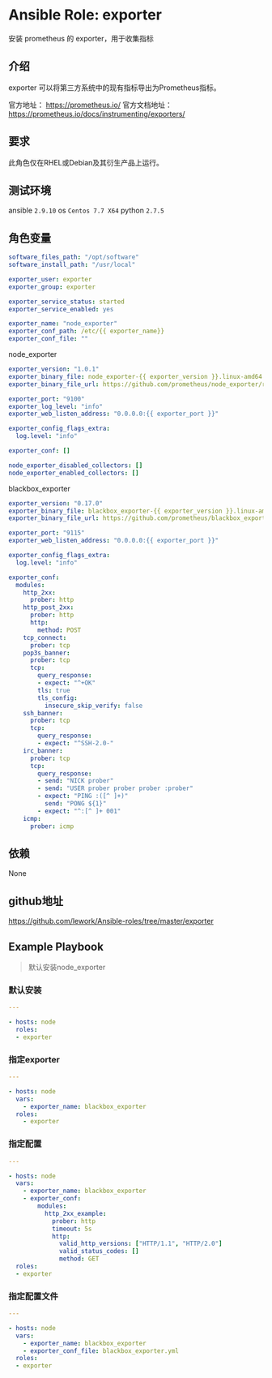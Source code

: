 # Ansible Role: exporter

安装 prometheus 的 exporter，用于收集指标

## 介绍
exporter 可以将第三方系统中的现有指标导出为Prometheus指标。

官方地址： https://prometheus.io/
官方文档地址：https://prometheus.io/docs/instrumenting/exporters/

## 要求

此角色仅在RHEL或Debian及其衍生产品上运行。

## 测试环境

ansible `2.9.10`
os `Centos 7.7 X64`
python `2.7.5`

## 角色变量

```yaml
software_files_path: "/opt/software"
software_install_path: "/usr/local"

exporter_user: exporter
exporter_group: exporter

exporter_service_status: started
exporter_service_enabled: yes

exporter_name: "node_exporter"
exporter_conf_path: /etc/{{ exporter_name}}
exporter_conf_file: ""
```

node_exporter

```yaml
exporter_version: "1.0.1"
exporter_binary_file: node_exporter-{{ exporter_version }}.linux-amd64.tar.gz
exporter_binary_file_url: https://github.com/prometheus/node_exporter/releases/download/v{{ exporter_version }}/{{ exporter_binary_file }}

exporter_port: "9100"
exporter_log_level: "info"
exporter_web_listen_address: "0.0.0.0:{{ exporter_port }}"

exporter_config_flags_extra:
  log.level: "info"

exporter_conf: []

node_exporter_disabled_collectors: []
node_exporter_enabled_collectors: []
```

blackbox_exporter

```yaml
exporter_version: "0.17.0"
exporter_binary_file: blackbox_exporter-{{ exporter_version }}.linux-amd64.tar.gz
exporter_binary_file_url: https://github.com/prometheus/blackbox_exporter/releases/download/v{{ exporter_version }}/{{ exporter_binary_file }}

exporter_port: "9115"
exporter_web_listen_address: "0.0.0.0:{{ exporter_port }}"

exporter_config_flags_extra:
  log.level: "info"

exporter_conf:
  modules:
    http_2xx:
      prober: http
    http_post_2xx:
      prober: http
      http:
        method: POST
    tcp_connect:
      prober: tcp
    pop3s_banner:
      prober: tcp
      tcp:
        query_response:
        - expect: "^+OK"
        tls: true
        tls_config:
          insecure_skip_verify: false
    ssh_banner:
      prober: tcp
      tcp:
        query_response:
        - expect: "^SSH-2.0-"
    irc_banner:
      prober: tcp
      tcp:
        query_response:
        - send: "NICK prober"
        - send: "USER prober prober prober :prober"
        - expect: "PING :([^ ]+)"
          send: "PONG ${1}"
        - expect: "^:[^ ]+ 001"
    icmp:
      prober: icmp

```


## 依赖

None

## github地址
https://github.com/lework/Ansible-roles/tree/master/exporter

## Example Playbook

> 默认安装node_exporter

### 默认安装

```yaml
---

- hosts: node
  roles:
  - exporter
```

### 指定exporter


```yaml
---

- hosts: node
  vars:
    - exporter_name: blackbox_exporter
  roles:
    - exporter
```

### 指定配置

```yaml
---

- hosts: node
  vars:
    - exporter_name: blackbox_exporter
    - exporter_conf:
        modules:
          http_2xx_example:
            prober: http
            timeout: 5s
            http:
              valid_http_versions: ["HTTP/1.1", "HTTP/2.0"]
              valid_status_codes: []
              method: GET
  roles:
  - exporter
```

### 指定配置文件

```yaml
---

- hosts: node
  vars:
    - exporter_name: blackbox_exporter
    - exporter_conf_file: blackbox_exporter.yml
  roles:
  - exporter
```
